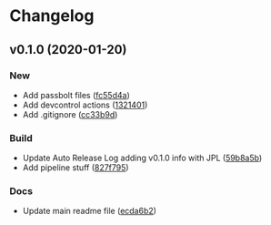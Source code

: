 # Changelog

## v0.1.0 (2020-01-20)

### New

* Add passbolt files ([fc55d4a](https://github.com/teecke/gp-passbolt/commit/fc55d4a))
* Add devcontrol actions ([1321401](https://github.com/teecke/gp-passbolt/commit/1321401))
* Add .gitignore ([cc33b9d](https://github.com/teecke/gp-passbolt/commit/cc33b9d))

### Build

* Update Auto Release Log adding v0.1.0 info with JPL ([59b8a5b](https://github.com/teecke/gp-passbolt/commit/59b8a5b))
* Add pipeline stuff ([827f795](https://github.com/teecke/gp-passbolt/commit/827f795))

### Docs

* Update main readme file ([ecda6b2](https://github.com/teecke/gp-passbolt/commit/ecda6b2))

